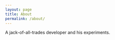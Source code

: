 ```yaml
---
layout: page
title: About
permalink: /about/
---
```


A jack-of-all-trades developer and his experiments.

